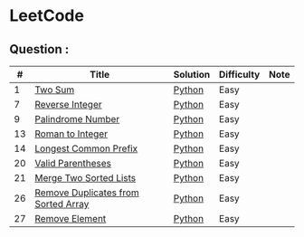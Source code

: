 # LeetCode

## Question :
|  #  | Title           |  Solution       |  Difficulty     | Note            | 
|-----|---------------- | --------------- | --------------- | --------------- |
1 | [Two Sum](https://leetcode.com/problems/two-sum/) | [Python](./PythonCode/Two_Sum.py) | Easy | |
7 | [Reverse Integer](https://leetcode.com/problems/Reverse-Integer/) | [Python](./PythonCode/Reverse_Integer.py) | Easy | |
9 | [Palindrome Number](https://leetcode.com/problems/Palindrome-Number/) | [Python](./PythonCode/Palindrome_Number.py) | Easy | |
13 | [Roman to Integer](https://leetcode.com/problems/Roman-to-Integer/) | [Python](./PythonCode/Roman_to_Integer.py) | Easy | |
14 | [Longest Common Prefix](https://leetcode.com/problems/Longest-Common-Prefix/) | [Python](./PythonCode/Longest_Common_Prefix.py) | Easy | |
20 | [Valid Parentheses](https://leetcode.com/problems/Valid-Parentheses/) | [Python](./PythonCode/Valid_Parentheses.py) | Easy | |
21 | [Merge Two Sorted Lists](https://leetcode.com/problems/Merge-Two-Sorted-Lists/) | [Python](./PythonCode/Merge_Two_Sorted_Lists.py) | Easy | |
26 | [Remove Duplicates from Sorted Array](https://leetcode.com/problems/Remove-Duplicates-from-Sorted-Array/) | [Python](./PythonCode/Remove_Duplicates_from_Sorted_Array.py) | Easy | |
27 | [Remove Element](https://leetcode.com/problems/Remove-Element/) | [Python](./PythonCode/Remove_Element.py) | Easy | |
